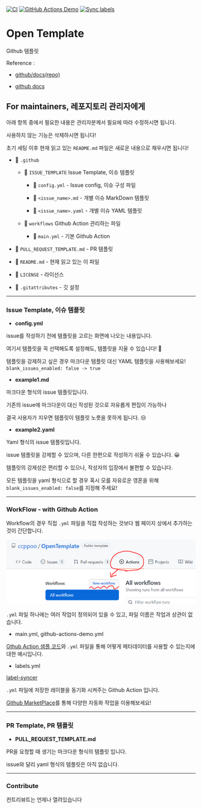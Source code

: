 [![CI](https://github.com/ccppoo/Public-Template/actions/workflows/main.yml/badge.svg)](https://github.com/ccppoo/Public-Template/actions/workflows/main.yml) [![GitHub Actions Demo](https://github.com/ccppoo/Public-Template/actions/workflows/github-actions-demo.yml/badge.svg)](https://github.com/ccppoo/Public-Template/actions/workflows/github-actions-demo.yml) [![Sync labels](https://github.com/ccppoo/Public-Template/actions/workflows/label-sync.yml/badge.svg)](https://github.com/ccppoo/Public-Template/actions/workflows/label-sync.yml)

# Open Template

Github 템플릿

Reference :

- [github/docs(repo)](https://github.com/github/docs)

- [github docs](https://docs.github.com/en)

## For maintainers, 레포지토리 관리자에게

아래 항목 중에서 필요한 내용은 관리자분께서 필요에 따라 수정하시면 됩니다.

사용하지 않는 기능은 삭제하시면 됩니다!

초기 세팅 이후 현재 읽고 있는 `README.md` 파일은 새로운 내용으로 채우시면 됩니다!

- 📁 `.github`

  - 📁 `ISSUE_TEMPLATE` Issue Template, 이슈 템플릿

    - 📜 `config.yml` - Issue config, 이슈 구성 파일

    - 📜 `<issue_name>.md` - 개별 이슈 MarkDown 템플릿

    - 📜 `<issue_name>.yaml` - 개별 이슈 YAML 템플릿

  - 📁 `workflows` Github Action 관리하는 파일

    - 📜 `main.yml` - 기본 Github Action

- 📜 `PULL_REQUEST_TEMPLATE.md` - PR 템플릿

- 📜 `README.md` - 현재 읽고 있는 이 파일

- 📜 `LICENSE` - 라이선스

- 📜 `.gitattributes` - 깃 설정

---

### Issue Template, 이슈 템플릿

- **config.yml**

issue를 작성하기 전에 탬플릿을 고르는 화면에 나오는 내용입니다.

여기서 템플릿을 꼭 선택해도록 설정해도, 템플릿을 지울 수 있습니다! 🤬

템플릿을 강제하고 싶은 경우 마크다운 템플릿 대신 YAML 템플릿을 사용해보세요!
`blank_issues_enabled: false -> true`

- **example1.md**

마크다운 형식의 issue 템플릿입니다.

기존의 issue에 마크다운이 대신 작성된 것으로 자유롭게 편집이 가능하나

결국 사용자가 지우면 템플릿이 템플릿 노릇을 못하게 됩니다. 😒

- **example2.yaml**

Yaml 형식의 issue 템플릿입니다.

issue 템플릿을 강제할 수 있으며, 다른 한편으로 작성하기 쉬울 수 있습니다. 😀

템플릿의 강제성은 편리할 수 있으나, 작성자의 입장에서 불편할 수 있습니다.

모든 템플릿을 yaml 형식으로 할 경우 혹시 모를 자유로운 영혼을 위해 `blank_issues_enabled: false`를 지정해 주세요!

---

### WorkFlow - with Github Action

Workflow의 경우 직접 `.yml` 파일을 직접 작성하는 것보다 웹 페이지 상에서 추가하는 것이 간단합니다.

![Work flow guide](./images/openTemplate_new_workflow.PNG)

`.yml` 파일 하나에는 여러 작업이 정의되어 있을 수 있고, 파일 이름은 작업과 상관이 없습니다.

- main.yml, github-actions-demo.yml

[Gthub Action 샘플 코드](https://docs.github.com/en/actions/quickstart)와 `.yml` 파일을 통해 어떻게 메타데이터를 사용할 수 있는지에 대한 예시입니다.

- labels.yml

[label-syncer](https://github.com/marketplace/actions/label-syncer)

`.yml` 파일에 저장한 레이블을 동기화 시켜주는 Github Action 입니다.

[Github MarketPlace](https://github.com/marketplace?category=&query=&type=actions&verification=)를 통해 다양한 자동화 작업을 이용해보세요!

---

### PR Template, PR 템플릿

- **PULL_REQUEST_TEMPLATE.md**

PR을 요청할 때 생기는 마크다운 형식의 탬플릿 입니다.

issue와 달리 yaml 형식의 템플릿은 아직 없습니다.

---

### Contribute

컨트리뷰트는 언제나 열려있습니다
